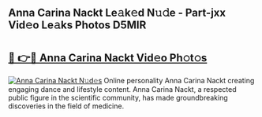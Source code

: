 ## Anna Carina Nackt Le𝚊k𝚎d N𝚞𝚍e - Part-jxx Vid𝚎o Le𝚊ks Photos D5MIR

# <h2><a href="http://fb9cng.evod.top/?m=Anna+Carina+Nackt">🔗 👉🔴 Anna Carina Nackt Vid𝚎o Ph𝚘t𝚘s</a></h2>

[![Anna Carina Nackt N𝚞d𝚎s](https://i.imgur.com/8V9OHl7.gif)](http://fb9cng.evod.top/?m=Anna+Carina+Nackt)
Online personality Anna Carina Nackt creating engaging dance and lifestyle content. Anna Carina Nackt, a respected public figure in the scientific community, has made groundbreaking discoveries in the field of medicine. 
